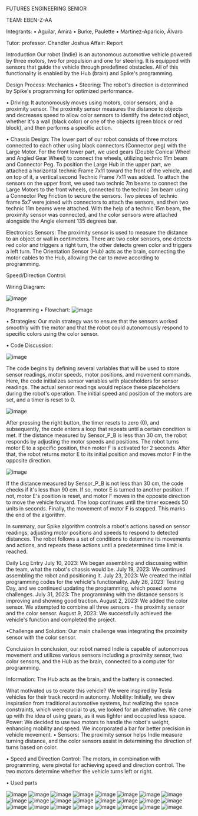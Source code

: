 
FUTURES ENGINEERING
SENIOR

TEAM: EBEN-Z-AA

Integrants: 
•	Aguilar, Amira
•	Burke, Paulette
•	Martínez-Aparicio, Álvaro 

Tutor: professor. Chandler Joshua
Affair: Report













Introduction
Our robot (Indie) is an autonomous automotive vehicle powered by three motors, two for propulsion and one for steering. It is equipped with sensors that guide the vehicle through predefined obstacles. All of this functionality is enabled by the Hub (brain) and Spike's programming.

Design Process:
Mechanics
•	Steering: The robot's direction is determined by Spike's programming for optimized performance.

•	Driving: It autonomously moves using motors, color sensors, and a proximity sensor. The proximity sensor measures the distance to objects and decreases speed to allow color sensors to identify the detected object, whether it's a wall (black color) or one of the objects (green block or red block), and then performs a specific action.

•	Chassis Design: The lower part of our robot consists of three motors connected to each other using black connectors (Connector peg) with the Large Motor. For the front lower part, we used gears (Double Conical Wheel and Angled Gear Wheel) to connect the wheels, utilizing technic 11m beam and Connector Peg. To position the Large Hub in the upper part, we attached a horizontal technic Frame 7x11 toward the front of the vehicle, and on top of it, a vertical second Technic Frame 7x11 was added. To attach the sensors on the upper front, we used two technic 7m beams to connect the Large Motors to the front wheels, connected to the technic 3m beam using a Connector Peg Friction to secure the sensors. Two pieces of technic frame 5x7 were joined with connectors to attach the sensors, and then two technic 11m beams were attached. With the help of a technic 15m beam, the proximity sensor was connected, and the color sensors were attached alongside the Angle element 135 degrees bar.

Electronics
Sensors: The proximity sensor is used to measure the distance to an object or wall in centimeters. There are two color sensors, one detects red color and triggers a right turn, the other detects green color and triggers a left turn. The Orientation Sensor (Hub) acts as the brain, connecting the motor cables to the Hub, allowing the car to move according to programming.

Speed/Direction Control:

Wiring Diagram:
 
![image](https://github.com/ebenz2023/eben-z-aa-wro2023-FE/assets/55847388/f498add0-901a-4f79-a879-a4aa17485d4b)





Programming
•	Flowchart:
![image](https://github.com/ebenz2023/eben-z-aa-wro2023-FE/assets/55847388/8767ab04-5729-47b9-9173-3bc37a1a75be)

 
•	Strategies: Our main strategy was to ensure that the sensors worked smoothly with the motor and that the robot could autonomously respond to specific colors using the color sensor.









•	Code Discussion:

![image](https://github.com/ebenz2023/eben-z-aa-wro2023-FE/assets/55847388/56824b32-2ef2-4f47-81df-031c64a6367f)
 
The code begins by defining several variables that will be used to store sensor readings, motor speeds, motor positions, and movement commands. Here, the code initializes sensor variables with placeholders for sensor readings. The actual sensor readings would replace these placeholders during the robot's operation. The initial speed and position of the motors are set, and a timer is reset to 0.

![image](https://github.com/ebenz2023/eben-z-aa-wro2023-FE/assets/55847388/0a504f9d-6b54-40ae-9c16-de65962d8e0a)

 
After pressing the right button, the timer resets to zero (0), and subsequently, the code enters a loop that repeats until a certain condition is met. If the distance measured by Sensor_P_B is less than 30 cm, the robot responds by adjusting the motor speeds and positions. The robot turns motor E to a specific position, then motor F is activated for 2 seconds. After that, the robot returns motor E to its initial position and moves motor F in the opposite direction.

![image](https://github.com/ebenz2023/eben-z-aa-wro2023-FE/assets/55847388/4cad2f23-5672-4101-bb57-64dc46ea15e2)

 

If the distance measured by Sensor_P_B is not less than 30 cm, the code checks if it's less than 90 cm. If so, motor E is turned to another position. If not, motor E's position is reset, and motor F moves in the opposite direction to move the vehicle forward. The loop continues until the timer exceeds 50 units in seconds. Finally, the movement of motor F is stopped. This marks the end of the algorithm.

In summary, our Spike algorithm controls a robot's actions based on sensor readings, adjusting motor positions and speeds to respond to detected distances. The robot follows a set of conditions to determine its movements and actions, and repeats these actions until a predetermined time limit is reached.







Daily Log Entry
July 10, 2023: We began assembling and discussing within the team, what the robot's chassis would be.
July 19, 2023: We continued assembling the robot and positioning it.
July 23, 2023: We created the initial programming codes for the vehicle's functionality.
July 26, 2023: Testing Day, and we continued updating the programming, which posed some challenges.
July 31, 2023: The programming with the distance sensors is improving and showing good traction.
August 2, 2023: We added the color sensor. We attempted to combine all three sensors - the proximity sensor and the color sensor.
August 9, 2023: We successfully achieved the vehicle's function and completed the project.

•Challenge and Solution: Our main challenge was integrating the proximity sensor with the color sensor. 

Conclusion
In conclusion, our robot named Indie is capable of autonomous movement and utilizes various sensors including a proximity sensor, two color sensors, and the Hub as the brain, connected to a computer for programming.

Information: The Hub acts as the brain, and the battery is connected.

What motivated us to create this vehicle?
We were inspired by Tesla vehicles for their track record in autonomy.
Mobility: Initially, we drew inspiration from traditional automotive systems, but realizing the space constraints, which were crucial to us, we looked for an alternative. We came up with the idea of using gears, as it was lighter and occupied less space.
Power: We decided to use two motors to handle the robot's weight, enhancing mobility and speed. We incorporated a bar for better precision in vehicle movement.
•	Sensors: The proximity sensor helps Indie measure turning distance, and the color sensors assist in determining the direction of turns based on color.

•	Speed and Direction Control: The motors, in combination with programming, were pivotal for achieving speed and direction control. The two motors determine whether the vehicle turns left or right.

•	Used parts

![image](https://github.com/ebenz2023/eben-z-aa-wro2023-FE/assets/55847388/8671541c-8a4b-49c3-874c-2f5e6ebf6ac7) ![image](https://github.com/ebenz2023/eben-z-aa-wro2023-FE/assets/55847388/cbf02526-b148-41e3-87cc-ea1533ee7d17) ![image](https://github.com/ebenz2023/eben-z-aa-wro2023-FE/assets/55847388/aed9c0c1-5196-40de-ac54-d20ac271de95) ![image](https://github.com/ebenz2023/eben-z-aa-wro2023-FE/assets/55847388/acc3b15f-84a1-467a-a650-9766f07cdf99) ![image](https://github.com/ebenz2023/eben-z-aa-wro2023-FE/assets/55847388/ff201177-1a3e-4385-8a32-1fea0ebd62fd) ![image](https://github.com/ebenz2023/eben-z-aa-wro2023-FE/assets/55847388/420d287e-d2f1-4d79-9178-936de39b9c09) ![image](https://github.com/ebenz2023/eben-z-aa-wro2023-FE/assets/55847388/e41ae3fa-d029-46e0-8f14-f38d8712ac75) ![image](https://github.com/ebenz2023/eben-z-aa-wro2023-FE/assets/55847388/c618788c-0161-4830-9dc1-63b01466ed3c) ![image](https://github.com/ebenz2023/eben-z-aa-wro2023-FE/assets/55847388/a773e395-1b2d-401b-9235-9eb7bb1bd369) ![image](https://github.com/ebenz2023/eben-z-aa-wro2023-FE/assets/55847388/9e01b2fa-b560-447f-93b6-ddb865480c24) ![image](https://github.com/ebenz2023/eben-z-aa-wro2023-FE/assets/55847388/a9a805cb-ed68-40fa-91f3-b385f7200538) ![image](https://github.com/ebenz2023/eben-z-aa-wro2023-FE/assets/55847388/13a7ba15-fa4f-48cd-83e2-368d91eb2a4e) ![image](https://github.com/ebenz2023/eben-z-aa-wro2023-FE/assets/55847388/a1fad93c-cdb8-4acc-a49f-723d517e141d) ![image](https://github.com/ebenz2023/eben-z-aa-wro2023-FE/assets/55847388/6eac1c3e-dad9-40d6-810b-34538c287554) ![image](https://github.com/ebenz2023/eben-z-aa-wro2023-FE/assets/55847388/9fc091c2-7f30-4fab-97be-ab4172955405) ![image](https://github.com/ebenz2023/eben-z-aa-wro2023-FE/assets/55847388/f77a64d0-f386-4eb4-9ef7-9309d0545d2d) ![image](https://github.com/ebenz2023/eben-z-aa-wro2023-FE/assets/55847388/4d87d4a0-fb24-44ef-a57e-074e304f8209) ![image](https://github.com/ebenz2023/eben-z-aa-wro2023-FE/assets/55847388/544579fb-06c9-4d4a-8acb-15dcb20dc689) ![image](https://github.com/ebenz2023/eben-z-aa-wro2023-FE/assets/55847388/4f5946fe-7f0f-481f-8c04-00aca7e4489d) ![image](https://github.com/ebenz2023/eben-z-aa-wro2023-FE/assets/55847388/9fb952f9-2f13-49dd-bc13-6451c38c74b7) ![image](https://github.com/ebenz2023/eben-z-aa-wro2023-FE/assets/55847388/69714563-7eb8-49fd-b2d2-2fa548e0c3ad) ![image](https://github.com/ebenz2023/eben-z-aa-wro2023-FE/assets/55847388/e77fc226-bbc2-4c1f-aeb6-73957fd13f33) ![image](https://github.com/ebenz2023/eben-z-aa-wro2023-FE/assets/55847388/d4ed32ff-70d1-40ca-8da4-94627b534c38) ![image](https://github.com/ebenz2023/eben-z-aa-wro2023-FE/assets/55847388/7042d48d-797e-4b8e-b1c1-6f8fd0288e56)







              
      

